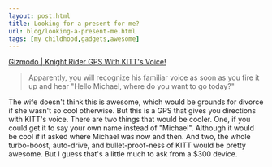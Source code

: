 ```yaml
---
layout: post.html
title: Looking for a present for me?
url: blog/looking-a-present-me.html
tags: [my childhood,gadgets,awesome]
---
```

[Gizmodo | Knight Rider GPS With KITT's Voice!](http://gizmodo.com/5018469/knight-rider-gps-with-kitts-voice)

> Apparently, you will recognize his familiar voice as soon as you fire it up and hear "Hello Michael, where do you want to go today?"

The wife doesn't think this is awesome, which would be grounds for divorce if she wasn't so cool otherwise. But this is a GPS that gives you directions with KITT's voice. There are two things that would be cooler. One, if you could get it to say your own name instead of "Michael". Although it would be cool if it asked where Michael was now and then. And two, the whole turbo-boost, auto-drive, and bullet-proof-ness of KITT would be pretty awesome. But I guess that's a little much to ask from a $300 device.

